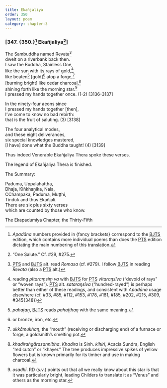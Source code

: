 ```yaml
---
title: Ekañjaliya
order: 350
layout: poem
category: chapter-3
---
```


### \[347. {350.}[^1] Ekañjaliya[^2]\]

The Sambuddha named Revata[^3]  
dwelt on a riverbank back then.  
I saw the Buddha, Stainless One,  
like the sun with its rays of gold,[^4]  
like beaten[^5] \[gold\][^6] atop a forge,[^7]  
\[burning bright\] like cedar charcoal,[^8]  
shining forth like the morning star.[^9]  
I pressed my hands together once. (1-2) \[3136-3137\]

In the ninety-four aeons since  
I pressed my hands together \[then\],  
I’ve come to know no bad rebirth:  
that is the fruit of saluting. (3) \[3138\]

The four analytical modes,  
and these eight deliverances,  
six special knowledges mastered,  
\[I have\] done what the Buddha taught! (4) \[3139\]

Thus indeed Venerable Ekañjaliya Thera spoke these verses.

The legend of Ekañjaliya Thera is finished.

The Summary:

Paduma, Uppalahattha,  
Dhaja, Kiṅkhaṇika, Nala,  
<span class="diacritics" data-state="on">C</span><span class="no-diacritics" data-state="off">Ch</span>ampaka, Paduma, Muṭṭhi,  
Tinduk and thus Ekañjali.  
There are six plus sixty verses  
which are counted by those who know.

The Ekapadumiya Chapter, the Thirty-Fifth

[^1]: *Apadāna* numbers provided in {fancy brackets} correspond to the <abbr title="Buddha Jayanthi Tripitaka Series">BJTS</abbr> edition, which contains more individual poems than does the <abbr title="Pali Text Society">PTS</abbr> edition dictating the main numbering of this translation.

[^2]: “One Salute.” Cf. \#29, \#275.

[^3]: <abbr title="Pali Text Society">PTS</abbr> and <abbr title="Buddha Jayanthi Tripitaka Series">BJTS</abbr> alt. read *Romasa* (cf. \#279). I follow <abbr title="Buddha Jayanthi Tripitaka Series">BJTS</abbr> in reading *Revata* (also a <abbr title="Pali Text Society">PTS</abbr> alt.)

[^4]: reading *pītaraṃsiṃ va* with <abbr title="Buddha Jayanthi Tripitaka Series">BJTS</abbr> for <abbr title="Pali Text Society">PTS</abbr> *vītaraŋsîva* (“devoid of rays” or “woven rays”). <abbr title="Pali Text Society">PTS</abbr> alt. *sataraŋsîva* (“hundred-rayed”) is perhaps better than either of these readings, and consistent with *Apadāna* usage elsewhere (cf. \#33, \#85, \#112, \#153, \#178, \#181, \#185, \#202, \#215, \#309, \#345{348})

[^5]: *pahaṭaŋ*, <abbr title="Buddha Jayanthi Tripitaka Series">BJTS</abbr> reads *pahaṭṭhaŋ* with the same meaning.

[^6]: or bronze, iron, etc.

[^7]: *ukkāmukhaŋ*, the “mouth” (receiving or discharging end) of a furnace or forge, a goldsmith’s smelting pot.

[^8]: *khadiraṅgārasannibha*. *Khadira* is Sinh. *kihiri*, Acacia Sundra, English “red cutch” or “khayer.” The tree produces impressive spikes of yellow flowers but is known primarily for its timber and use in making charcoal.

[^9]: *osadhī*. RD (s.v.) points out that all we really know about this star is that it was particularly bright, leading Childers to translate it as “Venus” and others as the morning star.
